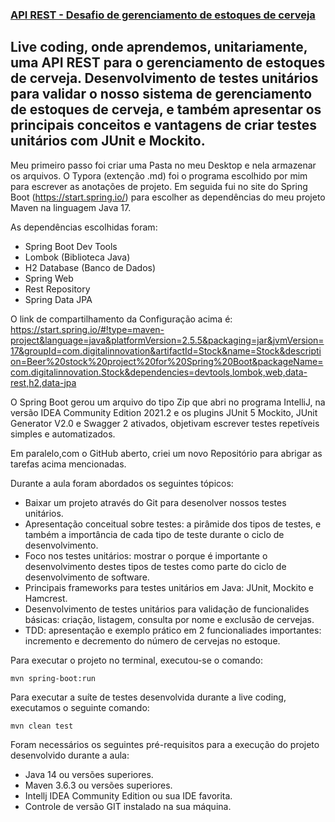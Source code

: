 ### <u>API REST - Desafio de gerenciamento de estoques de cerveja</u>



## Live coding, onde aprendemos, unitariamente, uma API REST para o gerenciamento de estoques de cerveja. Desenvolvimento de testes unitários para validar o nosso sistema de gerenciamento de estoques de cerveja, e também apresentar os principais conceitos e vantagens de criar testes unitários com JUnit e Mockito.

Meu primeiro passo foi criar uma Pasta no meu Desktop e nela armazenar os arquivos.
O Typora (extenção .md) foi o programa escolhido por mim para escrever as anotações de projeto.
Em seguida fui no site do Spring Boot (https://start.spring.io/) para escolher as dependências do meu projeto Maven na linguagem Java 17.

As dependências escolhidas foram:
- Spring Boot Dev Tools
- Lombok (Biblioteca Java)
- H2 Database (Banco de Dados)
- Spring Web
- Rest Repository
- Spring Data JPA

O link de compartilhamento da Configuração acima é: https://start.spring.io/#!type=maven-project&language=java&platformVersion=2.5.5&packaging=jar&jvmVersion=17&groupId=com.digitalinnovation&artifactId=Stock&name=Stock&description=Beer%20stock%20project%20for%20Spring%20Boot&packageName=com.digitalinnovation.Stock&dependencies=devtools,lombok,web,data-rest,h2,data-jpa

O Spring Boot gerou um arquivo do tipo Zip que abri no programa IntelliJ, na versão IDEA Community Edition 2021.2 e os plugins JUnit 5 Mockito, JUnit Generator V2.0 e Swagger 2 ativados, objetivam escrever testes repetíveis simples e automatizados.

Em paralelo,com o GitHub aberto, criei um novo Repositório para abrigar as tarefas acima mencionadas.

Durante a aula foram abordados os seguintes tópicos:

- Baixar um projeto através do Git para desenolver nossos testes unitários.
- Apresentação conceitual sobre testes: a pirâmide dos tipos de testes, e também a importância de cada tipo de teste durante o ciclo de desenvolvimento.
- Foco nos testes unitários: mostrar o porque é importante o desenvolvimento destes tipos de testes como parte do ciclo de desenvolvimento de software.
- Principais frameworks para testes unitários em Java: JUnit, Mockito e Hamcrest.
- Desenvolvimento de testes unitários para validação de funcionalides básicas: criação, listagem, consulta por nome e exclusão de cervejas.
- TDD: apresentação e exemplo prático em 2 funcionaliades importantes: incremento e decremento do número de cervejas no estoque.

Para executar o projeto no terminal, executou-se o comando:

```
mvn spring-boot:run 
```

Para executar a suíte de testes desenvolvida durante a live coding, executamos o seguinte comando:

```
mvn clean test
```

Foram necessários os seguintes pré-requisitos para a execução do projeto desenvolvido durante a aula:

- Java 14 ou versões superiores.
- Maven 3.6.3 ou versões superiores.
- Intellj IDEA Community Edition ou sua IDE favorita.
- Controle de versão GIT instalado na sua máquina.
